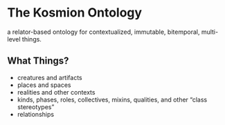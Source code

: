 # The Kosmion Ontology

a relator-based ontology for contextualized, immutable, bitemporal, multi-level things.

## What Things?

- creatures and artifacts
- places and spaces
- realities and other contexts
- kinds, phases, roles, collectives, mixins, qualities, and other “class stereotypes”
- relationships

